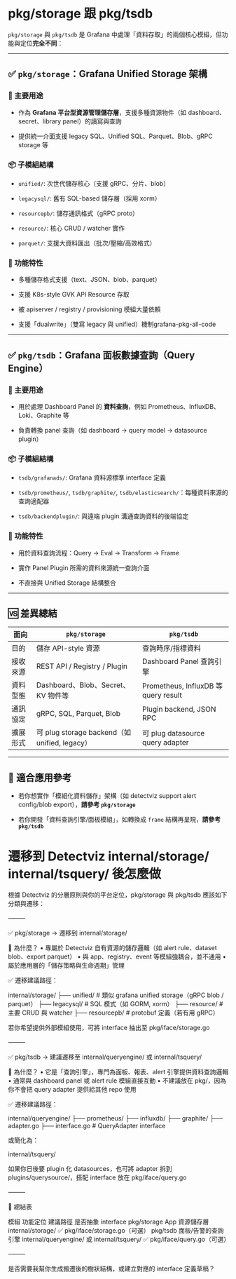 
# pkg/storage 跟 pkg/tsdb
`pkg/storage` 與 `pkg/tsdb` 是 Grafana 中處理「資料存取」的兩個核心模組，但功能與定位**完全不同**：

* * *

✅ `pkg/storage`：**Grafana Unified Storage 架構**
----------------------------------------------

### 📌 主要用途

*   作為 **Grafana 平台型資源管理儲存層**，支援多種資源物件（如 dashboard、secret、library panel）的讀寫與查詢
    
*   提供統一介面支援 legacy SQL、Unified SQL、Parquet、Blob、gRPC storage 等
    

### 📦 子模組結構

*   `unified/`: 次世代儲存核心（支援 gRPC、分片、blob）
    
*   `legacysql/`: 舊有 SQL-based 儲存層（採用 xorm）
    
*   `resourcepb/`: 儲存通訊格式（gRPC proto）
    
*   `resource/`: 核心 CRUD / watcher 實作
    
*   `parquet/`: 支援大資料匯出（批次/壓縮/高效格式）
    

### 📌 功能特性

*   多種儲存格式支援（text、JSON、blob、parquet）
    
*   支援 K8s-style GVK API Resource 存取
    
*   被 apiserver / registry / provisioning 模組大量依賴
    
*   支援「dualwrite」（雙寫 legacy 與 unified）機制grafana-pkg-all-code
    

* * *

✅ `pkg/tsdb`：**Grafana 面板數據查詢（Query Engine）**
---------------------------------------------

### 📌 主要用途

*   用於處理 Dashboard Panel 的 **資料查詢**，例如 Prometheus、InfluxDB、Loki、Graphite 等
    
*   負責轉換 panel 查詢（如 dashboard → query model → datasource plugin）
    

### 📦 子模組結構

*   `tsdb/grafanads/`: Grafana 資料源標準 interface 定義
    
*   `tsdb/prometheus/`, `tsdb/graphite/`, `tsdb/elasticsearch/`：每種資料來源的查詢適配器
    
*   `tsdb/backendplugin/`: 與遠端 plugin 溝通查詢資料的後端協定
    

### 📌 功能特性

*   用於資料查詢流程：Query → Eval → Transform → Frame
    
*   實作 Panel Plugin 所需的資料來源統一查詢介面
    
*   不直接與 Unified Storage 結構整合
    

* * *

🆚 差異總結
-------

| 面向 | `pkg/storage` | `pkg/tsdb` |
| --- | --- | --- |
| 目的 | 儲存 API-style 資源 | 查詢時序/指標資料 |
| 接收來源 | REST API / Registry / Plugin | Dashboard Panel 查詢引擎 |
| 資料型態 | Dashboard、Blob、Secret、KV 物件等 | Prometheus, InfluxDB 等 query result |
| 通訊協定 | gRPC, SQL, Parquet, Blob | Plugin backend, JSON RPC |
| 擴展形式 | 可 plug storage backend（如 unified, legacy） | 可 plug datasource query adapter |

* * *

🧠 適合應用參考
---------

*   若你想實作「模組化資料儲存」架構（如 detectviz support alert config/blob export），**請參考 `pkg/storage`**
    
*   若你開發「資料查詢引擎/面板模組」，如轉換成 `frame` 結構再呈現，**請參考 `pkg/tsdb`**
    

# 遷移到 Detectviz internal/storage/ internal/tsquery/  後怎麼做

根據 Detectviz 的分層原則與你的平台定位，pkg/storage 與 pkg/tsdb 應該如下分類與遷移：

⸻

✅ pkg/storage → 遷移到 internal/storage/

📌 為什麼？
	•	專屬於 Detectviz 自有資源的儲存邏輯（如 alert rule、dataset blob、export parquet）
	•	與 app、registry、event 等模組強耦合，並不通用
	•	屬於應用層的「儲存策略與生命週期」管理

✅ 遷移建議路徑：

internal/storage/
├── unified/       # 類似 grafana unified storage（gRPC blob / parquet）
├── legacysql/     # SQL 模式（如 GORM, xorm）
├── resource/      # 主要 CRUD 與 watcher
├── resourcepb/    # protobuf 定義（若有用 gRPC）

若你希望提供外部模組使用，可將 interface 抽出至 pkg/iface/storage.go

⸻

✅ pkg/tsdb → 建議遷移至 internal/queryengine/ 或 internal/tsquery/

📌 為什麼？
	•	它是「查詢引擎」，專門為面板、報表、alert 引擎提供資料查詢邏輯
	•	通常與 dashboard panel 或 alert rule 模組直接互動
	•	不建議放在 pkg/，因為你不會把 query adapter 提供給其他 repo 使用

✅ 遷移建議路徑：

internal/queryengine/
├── prometheus/
├── influxdb/
├── graphite/
├── adapter.go
├── interface.go     # QueryAdapter interface

或簡化為：

internal/tsquery/

如果你日後要 plugin 化 datasources，也可將 adapter 拆到 plugins/querysource/，搭配 interface 放在 pkg/iface/query.go

⸻

🧭 總結表

模組	功能定位	建議路徑	是否抽象 interface
pkg/storage	App 資源儲存層	internal/storage/	✅ pkg/iface/storage.go（可選）
pkg/tsdb	面板/告警的查詢引擎	internal/queryengine/ 或 internal/tsquery/	✅ pkg/iface/query.go（可選）


⸻

是否需要我幫你生成搬遷後的樹狀結構，或建立對應的 interface 定義草稿？